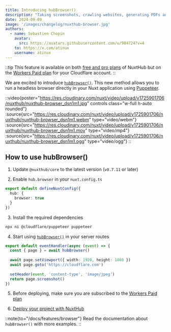 ```yaml
---
title: Introducing hubBrowser()
description: "Taking screenshots, crawling websites, generating PDFs and more has never been easier with `hubBrowser()`."
date: 2024-09-09
image: '/images/changelog/nuxthub-browser.jpg'
authors:
  - name: Sebastien Chopin
    avatar: 
      src: https://avatars.githubusercontent.com/u/904724?v=4
    to: https://x.com/atinux
    username: atinux
---
```


::tip
This feature is available on both [free and pro plans](/pricing) of NuxtHub but on the [Workers Paid plan](https://www.cloudflare.com/plans/developer-platform/) for your Cloudflare account.
::

We are excited to introduce [`hubBrowser()`](/docs/features/browser). This new method allows you to run a headless browser directly in your Nuxt application using [Puppeteer](https://github.com/puppeteer/puppeteer).

::video{poster="https://res.cloudinary.com/nuxt/video/upload/v1725901706/nuxthub/nuxthub-browser_dsn1m1.jpg" controls class="w-full h-auto rounded"}
  :source{src="https://res.cloudinary.com/nuxt/video/upload/v1725901706/nuxthub/nuxthub-browser_dsn1m1.webm" type="video/webm"}
  :source{src="https://res.cloudinary.com/nuxt/video/upload/v1725901706/nuxthub/nuxthub-browser_dsn1m1.mov" type="video/mp4"}
  :source{src="https://res.cloudinary.com/nuxt/video/upload/v1725901706/nuxthub/nuxthub-browser_dsn1m1.ogg" type="video/ogg"}
::

## How to use hubBrowser()

1. Update `@nuxthub/core` to the latest version (`v0.7.11` or later)

2. Enable `hub.browser` in your `nuxt.config.ts`

```ts [nuxt.config.ts]
export default defineNuxtConfig({
  hub: {
    browser: true
  }
})
```

3. Install the required dependencies

```bash [Terminal]
npx ni @cloudflare/puppeteer puppeteer
```

4. Start using [`hubBrowser()`](/docs/features/browser) in your server routes

```ts [server/api/screenshot.ts]
export default eventHandler(async (event) => {
  const { page } = await hubBrowser()
  
  await page.setViewport({ width: 1920, height: 1080 })
  await page.goto('https://cloudflare.com')
  
  setHeader(event, 'content-type', 'image/jpeg')
  return page.screenshot()
})
```

5. Before deploying, make sure you are subscribed to the [Workers Paid plan](https://www.cloudflare.com/plans/developer-platform/)

6. [Deploy your project with NuxtHub](/docs/getting-started/deploy)

::note{to="/docs/features/browser"}
Read the documentation about `hubBrowser()` with more examples.
::
